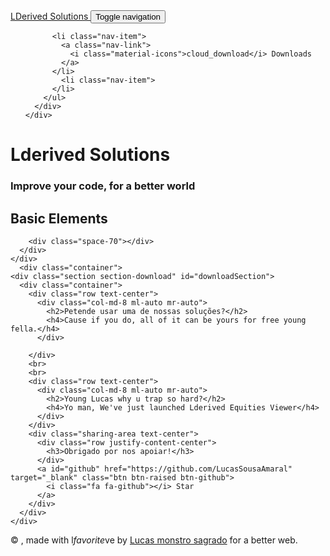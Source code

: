 <html lang="en">

<head>
  <meta charset="utf-8" />
  <link rel="apple-touch-icon" sizes="76x76" href="./assets/img/apple-icon.png">
  <link rel="icon" type="image/png" href="./assets/img/favicon.png">
  <meta http-equiv="X-UA-Compatible" content="IE=edge,chrome=1" />
  <title>
    Lderived Solutions
  </title>
  <meta content='width=device-width, initial-scale=1.0, maximum-scale=1.0, user-scalable=0, shrink-to-fit=no' name='viewport' />
  <!--     Fonts and icons     -->
  <link rel="stylesheet" type="text/css" href="https://fonts.googleapis.com/css?family=Roboto:300,400,500,700|Roboto+Slab:400,700|Material+Icons" />
  <link rel="stylesheet" href="https://maxcdn.bootstrapcdn.com/font-awesome/latest/css/font-awesome.min.css">
</head>

<body class="index-page sidebar-collapse">
  <nav class="navbar navbar-transparent navbar-color-on-scroll fixed-top navbar-expand-lg" color-on-scroll="100" id="sectionsNav">
    <div class="container">
      <div class="navbar-translate">
        <a class="navbar-brand" href="#">
        <a class="navbar-brand" href="#">
          LDerived Solutions </a>
        <button class="navbar-toggler" type="button" data-toggle="collapse" aria-expanded="false" aria-label="Toggle navigation">
          <span class="sr-only">Toggle navigation</span>
          <span class="navbar-toggler-icon"></span>
          <span class="navbar-toggler-icon"></span>
          <span class="navbar-toggler-icon"></span>
        </button>
      </div>
      <div class="collapse navbar-collapse">
        <ul class="navbar-nav ml-auto">
        
          <li class="nav-item">
            <a class="nav-link">
              <i class="material-icons">cloud_download</i> Downloads
            </a>
          </li>
            <li class="nav-item">
          </li>
        </ul>
      </div>
    </div>
  </nav>
  <div class="page-header header-filter clear-filter grey-filter" data-parallax="true" style="background-image: url('./assets/img/bg2.jpg');">
    <div class="container">
      <div class="row">
        <div class="col-md-8 ml-auto mr-auto">
          <div class="brand">
            <h1>Lderived Solutions</h1>
            <h3>Improve your code, for a better world</h3>
          </div>
        </div>
      </div>
    </div>
  </div>
  <div class="main main-raised">
    <div class="section section-basic">
      <div class="container">
        <div class="title">
          <h2>Basic Elements</h2>
        </div>
        <div class="space-50"></div>

        <div class="space-70"></div>
      </div>
    </div>
      <div class="container">
    <div class="section section-download" id="downloadSection">
      <div class="container">
        <div class="row text-center">
          <div class="col-md-8 ml-auto mr-auto">
            <h2>Petende usar uma de nossas soluções?</h2>
            <h4>Cause if you do, all of it can be yours for free young fella.</h4>
          </div>
          
        </div>
        <br>
        <br>
        <div class="row text-center">
          <div class="col-md-8 ml-auto mr-auto">
            <h2>Young Lucas why u trap so hard?</h2>
            <h4>Yo man, We've just launched Lderived Equities Viewer</h4>
          </div>
        </div>
        <div class="sharing-area text-center">
          <div class="row justify-content-center">
            <h3>Obrigado por nos apoiar!</h3>
          </div>
          <a id="github" href="https://github.com/LucasSousaAmaral" target="_blank" class="btn btn-raised btn-github">
            <i class="fa fa-github"></i> Star
          </a>
        </div>
      </div>
    </div>
  </div>
  <footer class="footer" data-background-color="black">
    <div class="container">
      <div class="copyright float-right">
        &copy;
        <script>
          document.write(new Date().getFullYear())
        </script>, made with l<i class="material-icons">favorite</i>ve by
        <a href="https://github.com/LucasSousaAmaral" target="_blank">Lucas monstro sagrado</a> for a better web.
      </div>
    </div>
  </footer>
</body>

</html>
